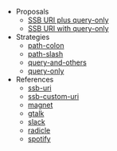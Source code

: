 - Proposals
  - [SSB URI plus query-only](proposals/ssb-uri-plus-query-only.md)
  - [SSB URI with query-only](proposals/ssb-uri-query-only.md)
- Strategies
  - [path-colon](strategies/path-colon.md)
  - [path-slash](strategies/path-slash.md)
  - [query-and-others](strategies/query-and-others.md)
  - [query-only](strategies/query-only.md)
- References
  - [ssb-uri](references/ssb-uri.md)
  - [ssb-custom-uri](references/ssb-custom-uri.md)
  - [magnet](references/magnet.md)
  - [gtalk](references/gtalk.md)
  - [slack](references/slack.md)
  - [radicle](references/radicle.md)
  - [spotify](references/spotify.md)